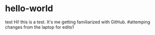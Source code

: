 # hello-world
test
Hi! this is a test. It's me getting familiarized with GitHub. 
#attemping changes from the laptop for edits1